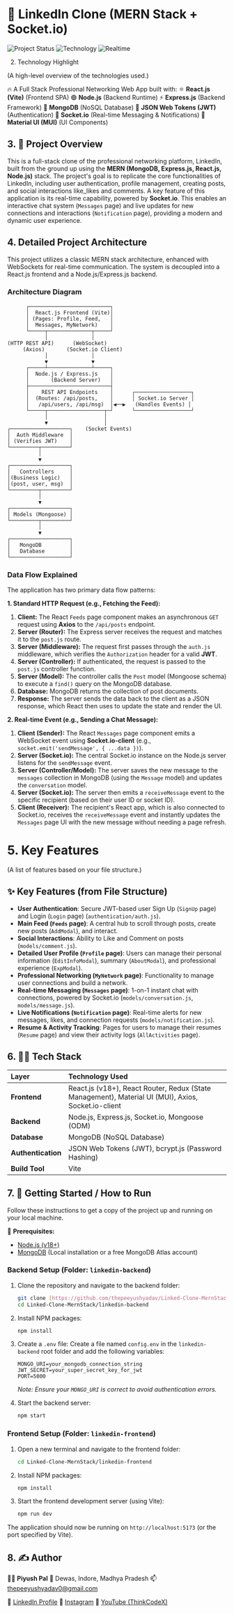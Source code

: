 # 🔗 LinkedIn Clone (MERN Stack + Socket.io)

![Project Status](https://img.shields.io/badge/status-in%20progress-yellowgreen)
![Technology](https://img.shields.io/badge/stack-MERN-blue)
![Realtime](https://img.shields.io/badge/realtime-Socket.io-brightgreen)

2. Technology Highlight

(A high-level overview of the technologies used.)

🔥 A Full Stack Professional Networking Web App built with:
⚛️ **React.js (Vite)** (Frontend SPA)
🟢 **Node.js** (Backend Runtime)
⚡ **Express.js** (Backend Framework)
🍃 **MongoDB** (NoSQL Database)
🔐 **JSON Web Tokens (JWT)** (Authentication)
💬 **Socket.io** (Real-time Messaging & Notifications)
🎨 **Material UI (MUI)** (UI Components)

## 3. 🚀 Project Overview

This is a full-stack clone of the professional networking platform, LinkedIn, built from the ground up using the **MERN (MongoDB, Express.js, React.js, Node.js)** stack. The project's goal is to replicate the core functionalities of LinkedIn, including user authentication, profile management, creating posts, and social interactions like_likes and comments.
A key feature of this application is its real-time capability, powered by **Socket.io**. This enables an interactive chat system (`Messages` page) and live updates for new connections and interactions (`Notification` page), providing a modern and dynamic user experience.

## 4. Detailed Project Architecture

This project utilizes a classic MERN stack architecture, enhanced with WebSockets for real-time communication. The system is decoupled into a React.js frontend and a Node.js/Express.js backend.

### Architecture Diagram

          ┌──────────────────────────┐
          │  React.js Frontend (Vite)│
          │ (Pages: Profile, Feed,   │
          │  Messages, MyNetwork)    │
          └─────┬──────────────┬─────┘
                │              │
    (HTTP REST API)      (WebSocket)
         (Axios)       (Socket.io Client)
                │              │
                ▼              ▼
          ┌─────┴──────────────┴─────┐
          │  Node.js / Express.js    │
          │       (Backend Server)   │
          ├──────────────────────────┤
          │    REST API Endpoints    │      ┌──────────────────┐
          │  (Routes: /api/posts,    │      │ Socket.io Server │
          │   /api/users, /api/msg)  │◀──▶   (Handles Events) │
          └─────┬──────────────────┬─┘      └──────────────────┘
                │                  │
                ▼                  │
    ┌───────────────────┐    (Socket Events)
    │  Auth Middleware  │
    │ (Verifies JWT)    │
    └─────────┬─────────┘
              │
              ▼
    ┌───────────────────┐
    │   Controllers     │
    │(Business Logic)   │
    │(post, user, msg)  │
    └─────────┬─────────┘
              │
              ▼
    ┌───────────────────┐
    │ Models (Mongoose) │
    └─────────┬─────────┘
              │
              ▼
    ┌───────────────────┐
    │   MongoDB         │
    │   Database        │
    └───────────────────┘

### Data Flow Explained

The application has two primary data flow patterns:

**1. Standard HTTP Request (e.g., Fetching the Feed):**
1.  **Client:** The React `Feeds` page component makes an asynchronous `GET` request using **Axios** to the `/api/posts` endpoint.
2.  **Server (Router):** The Express server receives the request and matches it to the `post.js` route.
3.  **Server (Middleware):** The request first passes through the `auth.js` middleware, which verifies the `Authorization` header for a valid **JWT**.
4.  **Server (Controller):** If authenticated, the request is passed to the `post.js` controller function.
5.  **Server (Model):** The controller calls the `Post` model (Mongoose schema) to execute a `find()` query on the MongoDB database.
6.  **Database:** MongoDB returns the collection of post documents.
7.  **Response:** The server sends the data back to the client as a JSON response, which React then uses to update the state and render the UI.

**2. Real-time Event (e.g., Sending a Chat Message):**
1.  **Client (Sender):** The React `Messages` page component emits a WebSocket event using **Socket.io-client** (e.g., `socket.emit('sendMessage', { ...data })`).
2.  **Server (Socket.io):** The central Socket.io instance on the Node.js server listens for the `sendMessage` event.
3.  **Server (Controller/Model):** The server saves the new message to the `messages` collection in MongoDB (using the `Message` model) and updates the `conversation` model.
4.  **Server (Socket.io):** The server then emits a `receiveMessage` event to the specific recipient (based on their user ID or socket ID).
5.  **Client (Receiver):** The recipient's React app, which is also connected to Socket.io, receives the `receiveMessage` event and instantly updates the `Messages` page UI with the new message without needing a page refresh.

#  5. Key Features
(A list of features based on your file structure.)
## ✨ Key Features (from File Structure)

* **User Authentication**: Secure JWT-based user Sign Up (`SignUp` page) and Login (`Login` page) (`authentication/auth.js`).
* **Main Feed (`Feeds` page)**: A central hub to scroll through posts, create new posts (`AddModal`), and interact.
* **Social Interactions**: Ability to Like and Comment on posts (`models/comment.js`).
* **Detailed User Profile (`Profile` page)**: Users can manage their personal information (`EditInfoModal`), summary (`AboutModal`), and professional experience (`ExpModal`).
* **Professional Networking (`MyNetwork` page)**: Functionality to manage user connections and build a network.
* **Real-time Messaging (`Messages` page)**: 1-on-1 instant chat with connections, powered by Socket.io (`models/conversation.js`, `models/message.js`).
* **Live Notifications (`Notification` page)**: Real-time alerts for new messages, likes, and connection requests (`models/notification.js`).
* **Resume & Activity Tracking**: Pages for users to manage their resumes (`Resume` page) and view their activity logs (`AllActivities` page).

## 6.  🧑‍💻 Tech Stack

| Layer | Technology Used |
| :--- | :--- |
| **Frontend** | React.js (v18+), React Router, Redux (State Management), Material UI (MUI), Axios, Socket.io-client |
| **Backend** | Node.js, Express.js, Socket.io, Mongoose (ODM) |
| **Database** | MongoDB (NoSQL Database) |
| **Authentication** | JSON Web Tokens (JWT), bcrypt.js (Password Hashing) |
| **Build Tool** | Vite |

## 7. 🚀 Getting Started / How to Run

Follow these instructions to get a copy of the project up and running on your local machine.

📌 **Prerequisites:**
* [Node.js (v18+)](https://nodejs.org/en/)
* [MongoDB](https://www.mongodb.com/try/download/community) (Local installation or a free MongoDB Atlas account)

### Backend Setup (Folder: `linkedin-backend`)

1.  Clone the repository and navigate to the backend folder:
    ```bash
    git clone [https://github.com/thepeeyushyadav/Linked-Clone-MernStack.git](https://github.com/thepeeyushyadav/Linked-Clone-MernStack.git)
    cd Linked-Clone-MernStack/linkedin-backend
    ```

2.  Install NPM packages:
    ```bash
    npm install
    ```

3.  Create a `.env` file:
    Create a file named `config.env` in the `linkedin-backend` root folder and add the following variables:
    ```
    MONGO_URI=your_mongodb_connection_string
    JWT_SECRET=your_super_secret_key_for_jwt
    PORT=5000
    ```
    *Note: Ensure your `MONGO_URI` is correct to avoid authentication errors.*

4.  Start the backend server:
    ```bash
    npm start
    ```

### Frontend Setup (Folder: `linkedin-frontend`)

1.  Open a new terminal and navigate to the frontend folder:
    ```bash
    cd Linked-Clone-MernStack/linkedin-frontend
    ```

2.  Install NPM packages:
    ```bash
    npm install
    ```

3.  Start the frontend development server (using Vite):
    ```bash
    npm run dev
    ```

The application should now be running on `http://localhost:5173` (or the port specified by Vite).


## 8. ✍️ Author

👨‍💻 **Piyush Pal**
📍 Dewas, Indore, Madhya Pradesh
📫 thepeeyushyadav0@gmail.com

🔗 [LinkedIn Profile](https://www.linkedin.com/in/piyush-pal-751067306?utm_source=share&utm_campaign=share_via&utm_content=profile&utm_medium=android_app)
📸 [Instagram](https://www.instagram.com/thepeeyushyadav?igsh=dW9tYmp4czgya2hj)
🎥 [YouTube (ThinkCodeX)](https://www.youtube.com/@ThinkCodeX)
 
